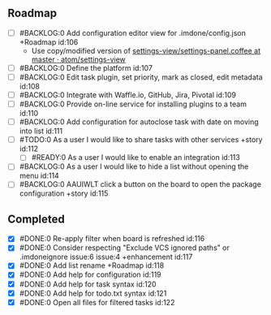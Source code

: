 Roadmap
----
- [ ] #BACKLOG:0 Add configuration editor view for .imdone/config.json +Roadmap id:106
  - Use copy/modified version of [settings-view/settings-panel.coffee at master · atom/settings-view](https://github.com/atom/settings-view/blob/master/lib/settings-panel.coffee)
- [ ] #BACKLOG:0 Define the platform id:107
- [ ] #BACKLOG:0 Edit task plugin, set priority, mark as closed, edit metadata id:108
- [ ] #BACKLOG:0 Integrate with Waffle.io, GitHub, Jira, Pivotal id:109
- [ ] #BACKLOG:0 Provide on-line service for installing plugins to a team id:110
- [ ] #BACKLOG:0 Add configuration for autoclose task with date on moving into list id:111
- [ ] #TODO:0 As a user I would like to share tasks with other services +story id:112
  - [ ] #READY:0 As a user I would like to enable an integration id:113
- [ ] #BACKLOG:0 As a user I would like to hide a list without opening the menu id:114
- [ ] #BACKLOG:0 AAUIWLT click a button on the board to open the package configuration +story id:115

Completed
----
- [x] #DONE:0 Re-apply filter when board is refreshed id:116
- [x] #DONE:0 Consider respecting "Exclude VCS ignored paths" or .imdoneignore issue:6 issue:4 +enhancement id:117
- [x] #DONE:0 Add list rename +Roadmap id:118
- [x] #DONE:0 Add help for configuration id:119
- [x] #DONE:0 Add help for task syntax id:120
- [x] #DONE:0 Add help for todo.txt syntax id:121
- [x] #DONE:0 Open all files for filtered tasks id:122
